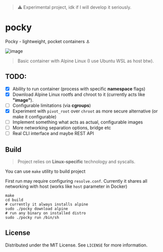 > ⚠️ Experimental project, idk if I will develop it seriously.

# pocky

Pocky - lightweight, pocket containers ⚓

![image](https://github.com/user-attachments/assets/8ec1e6ab-2e64-4a81-9a85-7603a3288dfd)


> Basic container with Alpine Linux (I use Ubuntu WSL as host btw).

## TODO:

- [x] Ability to run container (process with specific **namespace** flags)
- [x] Download Alpine Linux rootfs and chroot to it (currently acts like **"image"**).
- [ ] Configurable limitations (via **cgroups**)
- [x] Experiment with `pivot_root` over `chroot` as more secure alternative (or make it configurable)
- [ ] Implement something what acts as actual, configurable images
- [ ] More networking separation options, bridge etc
- [ ] Real CLI interface and maybe REST API

## Build

> Project relies on **Linux-specific** technology and syscalls.

You can use `make` utility to build project

First run may require configuring `resolve.conf`. Currently it shares all networking with host (works like `host` parameter in Docker)

```shell
make
cd build
# currently it always installs alpine 
sudo ./pocky download alpine
# run any binary on installed distro
sudo ./pocky run /bin/sh
```

## License

Distributed under the MIT License. See `LICENSE` for more information.
